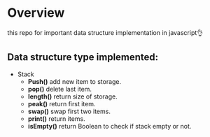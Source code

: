 # Overview

this repo for important data structure implementation in javascript👌

## Data structure type implemented:

- Stack
  - **Push()** add new item to storage.
  - **pop()** delete last item.
  - **length()** return size of storage.
  - **peak()** return first item.
  - **swap()** swap first two items.
  - **print()** return items.
  - **isEmpty()** return Boolean to check if stack empty or not.
